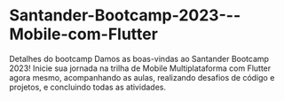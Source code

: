 # Santander-Bootcamp-2023---Mobile-com-Flutter
Detalhes do bootcamp Damos as boas-vindas ao Santander Bootcamp 2023! Inicie sua jornada na trilha de Mobile Multiplataforma com Flutter agora mesmo, acompanhando as aulas, realizando desafios de código e projetos, e concluindo todas as atividades.
